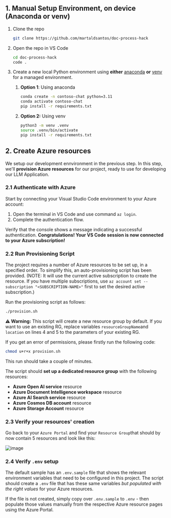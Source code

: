 
## 1. Manual Setup Environment, on device (Anaconda or venv)

1. Clone the repo

    ```bash
    git clone https://github.com/martaldsantos/doc-process-hack
    ```

1. Open the repo in VS Code

    ```bash
    cd doc-process-hack
    code .
    ```

1. Create a new local Python environment using **either** [anaconda](https://www.anaconda.com/products/individual) **or** [venv](https://docs.python.org/3/library/venv.html) for a managed environment.

    1. **Option 1**: Using anaconda

        ```bash
        conda create -n contoso-chat python=3.11
        conda activate contoso-chat
        pip install -r requirements.txt
        ```

    1. **Option 2:** Using venv

        ```bash
        python3 -m venv .venv
        source .venv/bin/activate
        pip install -r requirements.txt
        ```

## 2. Create Azure resources

We setup our development ennvironment in the previous step. In this step, we'll **provision Azure resources** for our project, ready to use for developing our LLM Application.


### 2.1 Authenticate with Azure

Start by connecting your Visual Studio Code environment to your Azure account:

1. Open the terminal in VS Code and use command `az login`. 
1. Complete the authentication flow. 

Verify that the console shows a message indicating a successful authentication. **Congratulations! Your VS Code session is now connected to your Azure subscription!**

### 2.2 Run Provisioning Script

The project requires a number of Azure resources to be set up, in a specified order. To simplify this, an auto-provisioning script has been provided. (NOTE: It will use the current active subscription to create the resource. If you have multiple subscriptions, use `az account set --subscription "<SUBSCRIPTION-NAME>"` first to set the desired active subscription.)

Run the provisioning script as follows:

  ```bash
  ./provision.sh
  ```

**⚠️ Warning:** This script will create a new resource group by default. If you want to use an existing RG, replace variables `resourceGroupName`and `location` on lines 4 and 5 to the parameters of your existing RG.

If you get an error of permissions, please firstly run the following code: 

  ```bash
chmod u+r+x provision.sh
  ```

 This run should take a couple of minutes. 
  
The script should **set up a dedicated resource group** with the following resources:

 - **Azure Open AI service** resource
 - **Azure Document Intelligence workspace** resource
 - **Azure AI Search service**  resource
 - **Azure Cosmos DB account** resource
 - **Azure Storage Account**  resource


### 2.3 Verify your resources' creation

Go back to your `Azure Portal` and find your `Resource Group`that should by now contain 5 resources and look like this:

![image](https://github.com/user-attachments/assets/91215492-faaf-4696-aa5c-2b955fb2f7d5)


### 2.4 Verify `.env` setup

The default sample has an `.env.sample` file that shows the relevant environment variables that need to be configured in this project. The script should create a `.env` file that has these same variables _but populated with the right values_ for your Azure resources.

If the file is not created, simply copy over `.env.sample` to `.env` - then populate those values manually from the respective Azure resource pages using the Azure Portal.

